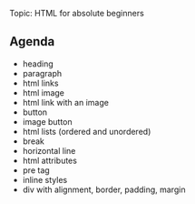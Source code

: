 Topic: HTML for absolute beginners

Agenda
--------

* heading
* paragraph
* html links
* html image
* html link with an image
* button
* image button
* html lists (ordered and unordered)
* break
* horizontal line
* html attributes
* pre tag
* inline styles
* div with alignment, border, padding, margin